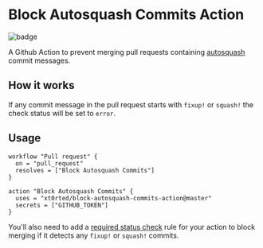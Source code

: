 # Block Autosquash Commits Action

![badge](https://action-badges.now.sh/xt0rted/block-autosquash-commits-action)

A Github Action to prevent merging pull requests containing [autosquash](https://git-scm.com/docs/git-rebase#git-rebase---autosquash) commit messages.

## How it works

If any commit message in the pull request starts with `fixup!` or `squash!` the check status will be set to `error`.

## Usage

```workflow
workflow "Pull request" {
  on = "pull_request"
  resolves = ["Block Autosquash Commits"]
}

action "Block Autosquash Commits" {
  uses = "xt0rted/block-autosquash-commits-action@master"
  secrets = ["GITHUB_TOKEN"]
}
```

You'll also need to add a [required status check](https://help.github.com/en/articles/enabling-required-status-checks) rule for your action to block merging if it detects any `fixup!` or `squash!` commits.
